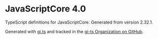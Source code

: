 # JavaScriptCore 4.0

TypeScript definitions for JavaScriptCore. Generated from version 2.32.1.

Generated with [gi.ts](https://gitlab.gnome.org/ewlsh/gi.ts) and tracked in the [gi-ts Organization on GitHub](https://github.com/gi-ts).
